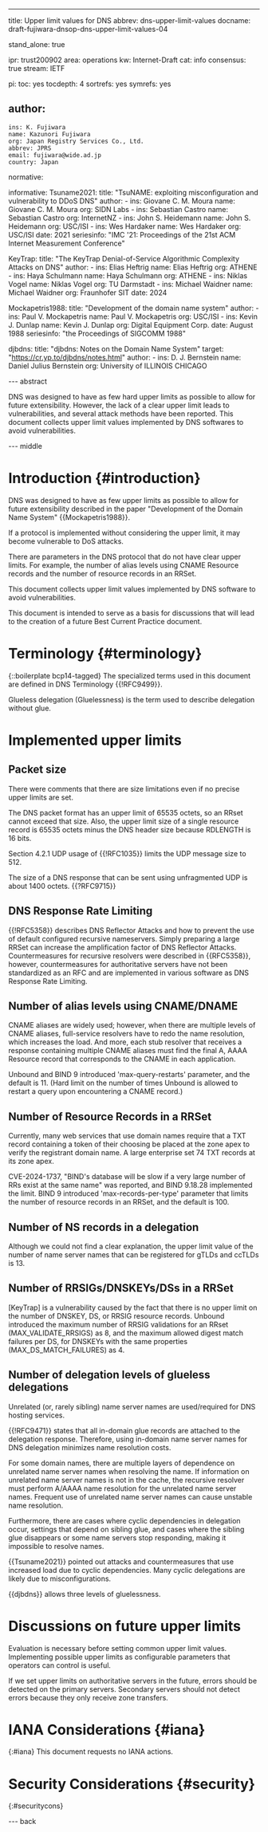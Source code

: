 ---
title: Upper limit values for DNS
abbrev: dns-upper-limit-values
docname: draft-fujiwara-dnsop-dns-upper-limit-values-04

stand_alone: true

ipr: trust200902
area: operations
kw: Internet-Draft
cat: info
consensus: true
stream: IETF

pi:
  toc: yes
  tocdepth: 4
  sortrefs: yes
  symrefs: yes

author:
  -
    ins: K. Fujiwara
    name: Kazunori Fujiwara
    org: Japan Registry Services Co., Ltd.
    abbrev: JPRS
    email: fujiwara@wide.ad.jp
    country: Japan

normative:

informative:
  Tsuname2021:
    title: "TsuNAME: exploiting misconfiguration and vulnerability to DDoS DNS"
    author:
      -
        ins: Giovane C. M. Moura
        name: Giovane C. M. Moura
        org: SIDN Labs
      -
        ins: Sebastian Castro
        name: Sebastian Castro
        org: InternetNZ
      -
        ins: John S. Heidemann
        name: John S. Heidemann
        org: USC/ISI
      -
        ins: Wes Hardaker
        name: Wes Hardaker
        org: USC/ISI
    date: 2021
    seriesinfo: "IMC '21: Proceedings of the 21st ACM Internet Measurement Conference"

  KeyTrap:
    title: "The KeyTrap Denial-of-Service Algorithmic Complexity Attacks on DNS"
    author:
      -
        ins: Elias Heftrig
        name: Elias Heftrig
        org: ATHENE
      -
        ins: Haya Schulmann
        name: Haya Schulmann
        org: ATHENE
      -
        ins: Niklas Vogel
        name: Niklas Vogel
        org:  TU Darmstadt
      -
        ins:  Michael Waidner
        name:  Michael Waidner
        org:  Fraunhofer SIT
    date: 2024

  Mockapetris1988:
    title: "Development of the domain name system"
    author:
     -
       ins: Paul V. Mockapetris
       name: Paul V. Mockapetris
       org: USC/ISI
     -
       ins: Kevin J. Dunlap
       name: Kevin J. Dunlap
       org: Digital Equipment Corp.
    date: August 1988
    seriesinfo: "the Proceedings of SIGCOMM 1988"

  djbdns:
    title: "djbdns: Notes on the Domain Name System"
    target: "https://cr.yp.to/djbdns/notes.html"
    author:
     -
       ins: D. J. Bernstein
       name: Daniel Julius Bernstein
       org: University of ILLINOIS CHICAGO

--- abstract

DNS was designed to have as few hard upper limits
as possible to allow for future extensibility.
However, the lack of a clear upper limit leads to vulnerabilities,
and several attack methods have been reported.
This document collects upper limit values implemented by DNS softwares
to avoid vulnerabilities.

--- middle

Introduction {#introduction}
=====

DNS was designed to have as few upper limits
as possible to allow for future extensibility
described in 
the paper "Development of the Domain Name System" {{Mockapetris1988}}.

If a protocol is implemented without considering the upper limit,
it may become vulnerable to DoS attacks.

There are parameters in the DNS protocol that do not have clear upper limits.
For example, the number of alias levels using CNAME Resource records
and the number of resource records in an RRSet.

This document collects upper limit values implemented by DNS software
to avoid vulnerabilities.

This document is intended to serve as a basis for discussions
that will lead to the creation of a future Best Current Practice document.

Terminology {#terminology}
=========

{::boilerplate bcp14-tagged}
The specialized terms used in this document are defined in
DNS Terminology {{!RFC9499}}.

Glueless delegation (Gluelessness) is the term used to describe
delegation without glue.

Implemented upper limits
==========

Packet size
------

There were comments that there are size limitations
even if no precise upper limits are set.

The DNS packet format has an upper limit of 65535 octets,
so an RRset cannot exceed that size.
Also, the upper limit size of a single resource record is 65535 octets
minus the DNS header size because RDLENGTH is 16 bits.

Section 4.2.1 UDP usage of {{!RFC1035}} limits the UDP message size to 512.

The size of a DNS response that can be sent using unfragmented UDP is
about 1400 octets. {{?RFC9715}}

DNS Response Rate Limiting
--------

{{!RFC5358}} describes DNS Reflector Attacks and how to prevent
the use of default configured recursive nameservers.
Simply preparing a large RRSet can increase the amplification factor
of DNS Reflector Attacks.
Countermeasures for recursive resolvers were described in {{RFC5358}},
however, countermeasures for authoritative servers have not been standardized
as an RFC and are implemented in various software as DNS Response Rate Limiting.

Number of alias levels using CNAME/DNAME
-------

CNAME aliases are widely used; however,
when there are multiple levels of CNAME aliases,
full-service resolvers have to redo the name resolution,
which increases the load.
And more,
each stub resolver that receives a response containing multiple CNAME aliases
must find the final A, AAAA Resource record
that corresponds to the CNAME in each application.

Unbound and BIND 9 introduced 'max-query-restarts' parameter,
and the default is 11.
(Hard limit on the number of times
Unbound is allowed to restart a query upon encountering a CNAME record.)


Number of Resource Records in a RRSet
-------

Currently, many web services that use domain names require that
a TXT record containing a token of their choosing be placed
at the zone apex to verify the registrant domain name.
A large enterprise set 74 TXT records at its zone apex.

CVE-2024-1737, "BIND's database will be slow if a very large number of RRs
exist at the same name" was reported, and BIND 9.18.28 implemented the limit.
BIND 9 introduced 'max-records-per-type' parameter
that limits the number of resource records in an RRSet, and the default is 100.

Number of NS records in a delegation
--------

Although we could not find a clear explanation,
the upper limit value of the number of name server names
that can be registered for gTLDs and ccTLDs is 13.

Number of RRSIGs/DNSKEYs/DSs in a RRSet
-------

[KeyTrap] is a vulnerability caused by the fact that
there is no upper limit on the number of
DNSKEY, DS, or RRSIG resource records.
Unbound introduced the maximum number of RRSIG validations for an
RRset (MAX_VALIDATE_RRSIGS) as 8, and the maximum allowed digest
match failures per DS, for DNSKEYs with the same properties
(MAX_DS_MATCH_FAILURES) as 4.

Number of delegation levels of glueless delegations
-------

Unrelated (or, rarely sibling) name server names are used/required for
DNS hosting services.

{{!RFC9471}} states that all in-domain glue records are attached to
the delegation response.
Therefore, using in-domain name server names for DNS delegation
minimizes name resolution costs.

For some domain names, there are multiple layers of dependence
on unrelated name server names when resolving the name.
If information on unrelated name server names is not in the cache,
the recursive resolver must perform A/AAAA name resolution
for the unrelated name server names.
Frequent use of unrelated name server names can cause unstable name resolution.

Furthermore, there are cases where cyclic dependencies in delegation occur,
settings that depend on sibling glue,
and cases where the sibling glue disappears or
some name servers stop responding, making it impossible to resolve names.

{{Tsuname2021}} pointed out attacks and countermeasures that
use increased load due to cyclic dependencies.
Many cyclic delegations are likely due to misconfigurations.

{{djbdns}} allows three levels of gluelessness.

Discussions on future upper limits
=====

Evaluation is necessary before setting common upper limit values.
Implementing possible upper limits as configurable parameters
that operators can control is useful.

If we set upper limits on authoritative servers in the future,
errors should be detected on the primary servers.
Secondary servers should not detect errors
because they only receive zone transfers.

IANA Considerations {#iana}
====================
{:#iana}
This document requests no IANA actions.

Security Considerations {#security}
=====
{:#securitycons}

--- back

